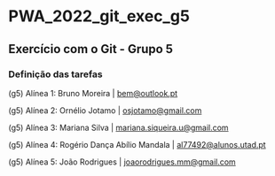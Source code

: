 # PWA_2022_git_exec_g5

## Exercício com o Git - Grupo 5

### Definição das tarefas

(g5) Alínea 1: Bruno Moreira | bem@outlook.pt

(g5) Alínea 2: Ornélio Jotamo | osjotamo@gmail.com

(g5) Alínea 3: Mariana Silva | mariana.siqueira.u@gmail.com

(g5) Alínea 4: Rogério Dança Abílio Mandala | al77492@alunos.utad.pt

(g5) Alínea 5: João Rodrigues | joaorodrigues.mm@gmail.com
